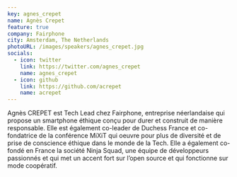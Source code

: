 ```yaml
---
key: agnes_crepet
name: Agnès Crepet
feature: true
company: Fairphone
city: Amsterdam, The Netherlands
photoURL: /images/speakers/agnes_crepet.jpg
socials:
  - icon: twitter
    link: https://twitter.com/agnes_crepet
    name: agnes_crepet
  - icon: github
    link: https://github.com/acrepet
    name: acrepet
---
```


Agnès CREPET est Tech Lead chez Fairphone, entreprise néerlandaise qui propose un smartphone éthique conçu pour durer et construit de manière responsable. Elle est également co-leader de Duchess France et co-fondatrice de la conférence MiXiT qui oeuvre pour plus de diversité et de prise de conscience éthique dans le monde de la Tech. Elle a également co-fondé en France la société Ninja Squad, une équipe de développeurs passionnés et qui met un accent fort sur l’open source et qui fonctionne sur mode coopératif.